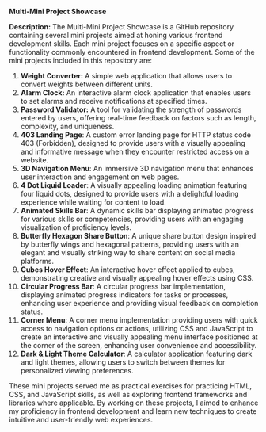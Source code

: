 **Multi-Mini Project Showcase**

**Description:**
The Multi-Mini Project Showcase is a GitHub repository containing several mini projects aimed at honing various frontend development skills. Each mini project focuses on a specific aspect or functionality commonly encountered in frontend development. Some of the mini projects included in this repository are:

1. **Weight Converter:** A simple web application that allows users to convert weights between different units.
2. **Alarm Clock:** An interactive alarm clock application that enables users to set alarms and receive notifications at specified times.
3. **Password Validator:** A tool for validating the strength of passwords entered by users, offering real-time feedback on factors such as length, complexity, and uniqueness.
4. **403 Landing Page**: A custom error landing page for HTTP status code 403 (Forbidden), designed to provide users with a visually appealing and informative message when they encounter restricted access on a website.
5. **3D Navigation Menu**: An immersive 3D navigation menu that enhances user interaction and engagement on web pages.
6. **4 Dot Liquid Loader**: A visually appealing loading animation featuring four liquid dots, designed to provide users with a delightful loading experience while waiting for content to load.
7. **Animated Skills Bar**: A dynamic skills bar displaying animated progress for various skills or competencies, providing users with an engaging visualization of proficiency levels.
8. **Butterfly Hexagon Share Button**: A unique share button design inspired by butterfly wings and hexagonal patterns, providing users with an elegant and visually striking way to share content on social media platforms.
9. **Cubes Hover Effect**: An interactive hover effect applied to cubes, demonstrating creative and visually appealing hover effects using CSS.
10. **Circular Progress Bar**: A circular progress bar implementation, displaying animated progress indicators for tasks or processes, enhancing user experience and providing visual feedback on completion status.
11. **Corner Menu**: A corner menu implementation providing users with quick access to navigation options or actions, utilizing CSS and JavaScript to create an interactive and visually appealing menu interface positioned at the corner of the screen, enhancing user convenience and accessibility.
12. **Dark & Light Theme Calculator**: A calculator application featuring dark and light themes, allowing users to switch between themes for personalized viewing preferences.

These mini projects served me as practical exercises for practicing HTML, CSS, and JavaScript skills, as well as exploring frontend frameworks and libraries where applicable. By working on these projects, I aimed to enhance my proficiency in frontend development and learn new techniques to create intuitive and user-friendly web experiences.
